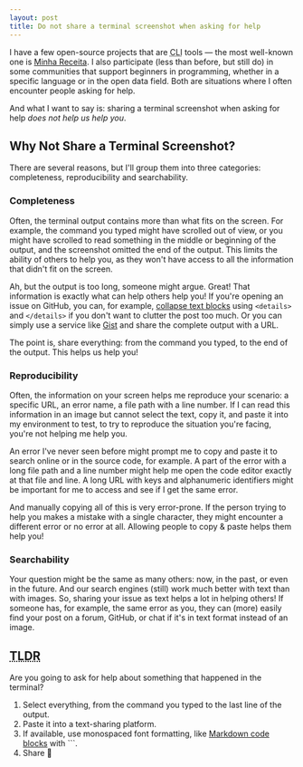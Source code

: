 ```yaml
---
layout: post
title: Do not share a terminal screenshot when asking for help
---
```


I have a few open-source projects that are <abbr title="Command-line interface">CLI</abbr> tools — the most well-known one is [Minha Receita](https://github.com/cuducos/minha-receita). I also participate (less than before, but still do) in some communities that support beginners in programming, whether in a specific language or in the open data field. Both are situations where I often encounter people asking for help.

And what I want to say is: sharing a terminal screenshot when asking for help _does not help us help you_.

## Why Not Share a Terminal Screenshot?

There are several reasons, but I'll group them into three categories: completeness, reproducibility and searchability.

### Completeness

Often, the terminal output contains more than what fits on the screen. For example, the command you typed might have scrolled out of view, or you might have scrolled to read something in the middle or beginning of the output, and the screenshot omitted the end of the output. This limits the ability of others to help you, as they won't have access to all the information that didn't fit on the screen.

Ah, but the output is too long, someone might argue. Great! That information is exactly what can help others help you! If you're opening an issue on GitHub, you can, for example, [collapse text blocks](https://docs.github.com/en/get-started/writing-on-github/working-with-advanced-formatting/organizing-information-with-collapsed-sections) using `<details>` and `</details>` if you don't want to clutter the post too much. Or you can simply use a service like [Gist](https://gist.github.com) and share the complete output with a URL.

The point is, share everything: from the command you typed, to the end of the output. This helps us help you!

### Reproducibility

Often, the information on your screen helps me reproduce your scenario: a specific URL, an error name, a file path with a line number. If I can read this information in an image but cannot select the text, copy it, and paste it into my environment to test, to try to reproduce the situation you're facing, you're not helping me help you.

An error I've never seen before might prompt me to copy and paste it to search online or in the source code, for example. A part of the error with a long file path and a line number might help me open the code editor exactly at that file and line. A long URL with keys and alphanumeric identifiers might be important for me to access and see if I get the same error.

And manually copying all of this is very error-prone. If the person trying to help you makes a mistake with a single character, they might encounter a different error or no error at all. Allowing people to copy & paste helps them help you!

### Searchability

Your question might be the same as many others: now, in the past, or even in the future. And our search engines (still) work much better with text than with images. So, sharing your issue as text helps a lot in helping others! If someone has, for example, the same error as you, they can (more) easily find your post on a forum, GitHub, or chat if it's in text format instead of an image.

## <abbr title="Too Long, Don't Read">TLDR</abbr>

Are you going to ask for help about something that happened in the terminal?

1. Select everything, from the command you typed to the last line of the output.
2. Paste it into a text-sharing platform.
3. If available, use monospaced font formatting, like [Markdown code blocks](https://spec.commonmark.org/0.31.2/#fenced-code-blocks) with ```.
4. Share 💜
